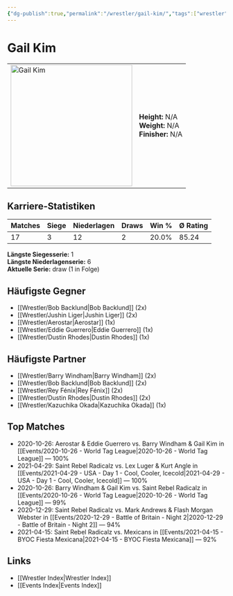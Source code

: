 ```yaml
---
{"dg-publish":true,"permalink":"/wrestler/gail-kim/","tags":["wrestler"],"noteIcon":"","created":"2025-08-11T09:33:18.800+02:00"}
---
```



# Gail Kim

<table>
<tr>
<td><img src="Gail Kim.png" width="280" alt="Gail Kim"></td>
<td>
<b>Height:</b> N/A<br>
<b>Weight:</b> N/A<br>
<b>Finisher:</b> N/A<br>
</td>
</tr>
</table>

## Karriere-Statistiken

| Matches | Siege | Niederlagen | Draws | Win % | Ø Rating |
|---------|-------|-------------|-------|-------|-----------|
| 17 | 3 | 12 | 2 | 20.0% | 85.24 |

**Längste Siegesserie:** 1<br>**Längste Niederlagenserie:** 6<br>**Aktuelle Serie:** draw (1 in Folge)


## Häufigste Gegner
- [[Wrestler/Bob Backlund\|Bob Backlund]] (2x)
- [[Wrestler/Jushin Liger\|Jushin Liger]] (2x)
- [[Wrestler/Aerostar\|Aerostar]] (1x)
- [[Wrestler/Eddie Guerrero\|Eddie Guerrero]] (1x)
- [[Wrestler/Dustin Rhodes\|Dustin Rhodes]] (1x)

## Häufigste Partner
- [[Wrestler/Barry Windham\|Barry Windham]] (2x)
- [[Wrestler/Bob Backlund\|Bob Backlund]] (2x)
- [[Wrestler/Rey Fénix\|Rey Fénix]] (2x)
- [[Wrestler/Dustin Rhodes\|Dustin Rhodes]] (2x)
- [[Wrestler/Kazuchika Okada\|Kazuchika Okada]] (1x)

## Top Matches
- 2020-10-26: Aerostar & Eddie Guerrero vs. Barry Windham & Gail Kim in [[Events/2020-10-26 - World Tag League\|2020-10-26 - World Tag League]] — 100%
- 2021-04-29: Saint Rebel Radicalz vs. Lex Luger & Kurt Angle in [[Events/2021-04-29 - USA - Day 1 - Cool, Cooler, Icecold\|2021-04-29 - USA - Day 1 - Cool, Cooler, Icecold]] — 100%
- 2020-10-26: Barry Windham & Gail Kim vs. Saint Rebel Radicalz in [[Events/2020-10-26 - World Tag League\|2020-10-26 - World Tag League]] — 99%
- 2020-12-29: Saint Rebel Radicalz vs. Mark Andrews & Flash Morgan Webster in [[Events/2020-12-29 - Battle of Britain - Night 2\|2020-12-29 - Battle of Britain - Night 2]] — 94%
- 2021-04-15: Saint Rebel Radicalz vs. Mexicans in [[Events/2021-04-15 - BYOC Fiesta Mexicana\|2021-04-15 - BYOC Fiesta Mexicana]] — 92%

## Links
- [[Wrestler Index\|Wrestler Index]]
- [[Events Index\|Events Index]]
